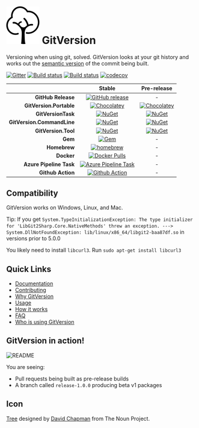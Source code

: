 <h1>
    <img src="docs/input/docs/img/package_icon.svg" alt="Tree" height="100">
    GitVersion
</h1>

Versioning when using git, solved. GitVersion looks at your git history and
works out the [semantic version][semver] of the commit being built.

[![Gitter][gitter-badge]][gitter]
[![Build status][appveyor-badge]][appveyor]
[![Build status][azure-pipeline-badge]][azure-pipeline]
[![codecov][codecov-badge]][codecov]
<!-- [![Build status][github-actions-badge]][github-actions] -->

|                                       |                Stable                                              |                                Pre-release                                 |
| ------------------------------------: | :----------------------------------------------------------------: | :------------------------------------------------------------------------: |
|                    **GitHub Release** |                [![GitHub release][gh-rel-badge]][gh-rel]           |                                     -                                      |
|               **GitVersion.Portable** |                     [![Chocolatey][choco-badge]][choco]            |                     [![Chocolatey][choco-pre-badge]][choco]                |
|                    **GitVersionTask** |                            [![NuGet][gvt-badge]][gvt]              |                            [![NuGet][gvt-pre-badge]][gvt]                  |
|            **GitVersion.CommandLine** |                           [![NuGet][gvcl-badge]][gvcl]             |                           [![NuGet][gvcl-pre-badge]][gvcl]                 |
|                   **GitVersion.Tool** |                           [![NuGet][gvgt-badge]][gvgt]             |                           [![NuGet][gvgt-pre-badge]][gvgt]                 |
|                               **Gem** |                              [![Gem][gem-badge]][gem]              |                                     -                                      |
|                          **Homebrew** |                        [![homebrew][brew-badge]][brew]             |                                     -                                      |
|                            **Docker** |               [![Docker Pulls][dockerhub-badge]][dockerhub]        |                                     -                                      |
|               **Azure Pipeline Task** | [![Azure Pipeline Task][az-pipeline-task-badge]][az-pipeline-task] |                                     -                                      |
|                     **Github Action** |             [![Github Action][gh-actions-badge]][gh-actions]       |                                     -                                      |

## Compatibility

GitVersion works on Windows, Linux, and Mac.

Tip: If you get `System.TypeInitializationException: The type initializer for
'LibGit2Sharp.Core.NativeMethods' threw an exception. --->
System.DllNotFoundException: lib/linux/x86_64/libgit2-baa87df.so` in versions prior to 5.0.0

You likely need to install `libcurl3`. Run `sudo apt-get install libcurl3`

## Quick Links

- [Documentation][docs]
- [Contributing][contribute]
- [Why GitVersion][why]
- [Usage][usage]
- [How it works][how]
- [FAQ][faq]
- [Who is using GitVersion][who]

## GitVersion in action!

![README][gv-in-action]

You are seeing:

- Pull requests being built as pre-release builds
- A branch called `release-1.0.0` producing beta v1 packages

## Icon

<a href="https://thenounproject.com/term/tree/13389/" target="_blank">Tree</a>
designed by <a href="http://thenounproject.com/david.chapman" target="_blank">David Chapman</a>
from The Noun Project.

[semver]:                          http://semver.org
[gitter]:                          https://gitter.im/GitTools/GitVersion?utm_source=badge&utm_medium=badge&utm_campaign=pr-badge&utm_content=badge
[gitter-badge]:                    https://badges.gitter.im/Join+Chat.svg
[appveyor]:                        https://ci.appveyor.com/project/GitTools/gitversion/branch/master
[appveyor-badge]:                  https://ci.appveyor.com/api/projects/status/sxje0wht0cscmn7w/branch/master?svg=true
[azure-pipeline]:                  https://dev.azure.com/GitTools/GitVersion/_build/latest?definitionId=1
[azure-pipeline-badge]:            https://dev.azure.com/GitTools/GitVersion/_apis/build/status/GitTools.GitVersion
[github-actions]:                  https://github.com/GitTools/GitVersion/actions
[github-actions-badge]:            https://github.com/GitTools/GitVersion/workflows/CI/badge.svg
[travis]:                          https://travis-ci.org/GitTools/GitVersion
[travis-badge]:                    https://travis-ci.org/GitTools/GitVersion.svg?branch=master
[codecov]:                         https://codecov.io/gh/GitTools/GitVersion
[codecov-badge]:                   https://codecov.io/gh/GitTools/GitVersion/branch/master/graph/badge.svg
[docs]:                            https://gitversion.net/docs/
[gh-rel]:                          https://github.com/GitTools/GitVersion/releases/latest
[gh-rel-badge]:                    https://img.shields.io/github/release/gittools/gitversion.svg?logo=github
[choco]:                           https://chocolatey.org/packages/GitVersion.Portable
[choco-badge]:                     https://img.shields.io/chocolatey/v/gitversion.portable.svg?logo=nuget
[choco-pre-badge]:                 https://img.shields.io/chocolatey/vpre/gitversion.portable.svg?logo=nuget
[gvt]:                             https://www.nuget.org/packages/GitVersionTask
[gvt-badge]:                       https://img.shields.io/nuget/v/GitVersionTask.svg?logo=nuget
[gvt-pre-badge]:                   https://img.shields.io/nuget/vpre/GitVersionTask.svg?logo=nuget
[gvcl]:                            https://www.nuget.org/packages/GitVersion.CommandLine
[gvcl-badge]:                      https://img.shields.io/nuget/v/GitVersion.CommandLine.svg?logo=nuget
[gvcl-pre-badge]:                  https://img.shields.io/nuget/vpre/GitVersion.CommandLine.svg?logo=nuget
[gvgt]:                            https://www.nuget.org/packages/GitVersion.Tool
[gvgt-badge]:                      https://img.shields.io/nuget/v/GitVersion.Tool.svg?logo=nuget
[gvgt-pre-badge]:                  https://img.shields.io/nuget/vpre/GitVersion.Tool.svg?logo=nuget
[gem-badge]:                       https://img.shields.io/gem/v/gitversion.svg?logo=ruby
[gem]:                             https://rubygems.org/gems/gitversion
[brew]:                            http://brew.sh/
[brew-badge]:                      https://img.shields.io/homebrew/v/gitversion.svg?logo=homebrew
[dockerhub]:                       https://hub.docker.com/r/gittools/gitversion/
[dockerhub-badge]:                 https://img.shields.io/docker/pulls/gittools/gitversion.svg?logo=docker
[az-pipeline-task]:                https://marketplace.visualstudio.com/items?itemName=gittools.gittools
[az-pipeline-task-badge]:          https://img.shields.io/badge/marketplace-gittools.gittools-blue?logo=visual-studio
[gh-actions]:                      https://github.com/marketplace/actions/use-actions
[gh-actions-badge]:                https://img.shields.io/badge/marketplace-use--actions-blue?logo=github
[contribute]:                      https://github.com/GitTools/GitVersion/blob/master/CONTRIBUTING.md
[why]:                             https://gitversion.net/docs/why
[usage]:                           https://gitversion.net/docs/usage/usage
[how]:                             https://gitversion.net/docs/more-info/how-it-works
[faq]:                             https://gitversion.net/docs/faq
[who]:                             https://gitversion.net/docs/who
[gv-in-action]:                    https://raw.github.com/GitTools/GitVersion/master/docs/input/docs/img/README.png
